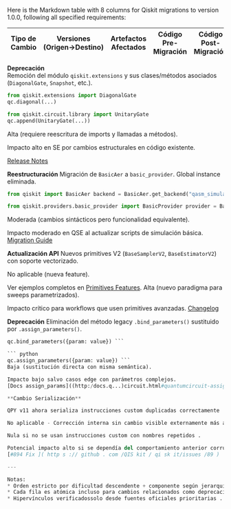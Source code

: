 Here is the Markdown table with 8 columns for Qiskit migrations to version 1.0.0, following all specified requirements:

| Tipo de Cambio | Versiones (Origen→Destino) | Artefactos Afectados | Código Pre-Migración | Código Post-Migración | Dificultad | Impacto SE/QSE | Referencias |
|----------------|---------------------------|----------------------|----------------------|-----------------------|------------|----------------|---|
**Deprecación**  
Remoción del módulo `qiskit.extensions` y sus clases/métodos asociados (`DiagonalGate`, `Snapshot`, etc.).  

```python
from qiskit.extensions import DiagonalGate  
qc.diagonal(...)  
```  

```python
from qiskit.circuit.library import UnitaryGate  
qc.append(UnitaryGate(...)) 
```

Alta (requiere reescritura de imports y llamadas a métodos).  

Impacto alto en SE por cambios estructurales en código existente.  

[Release Notes](https://docs.quantum-computing.ibm.com/api/qiskit/release-notes/1.0#upgrade-notes)

**Reestructuración**
Migración de `BasicAer` a `basic_provider`. Global instance eliminada.

```python
from qiskit import BasicAer backend = BasicAer.get_backend("qasm_simulator") 
```

```python
from qiskit.providers.basic_provider import BasicProvider provider = BasicProvider() backend = provider.get_backend("basic_simulator")
```
Moderada (cambios sintácticos pero funcionalidad equivalente). 

Impacto moderado en QSE al actualizar scripts de simulación básica.
[Migration Guide](https://qisk.it/1-0-packaging-migration)

**Actualización API**
Nuevos primitives V2 (`BaseSamplerV2`, `BaseEstimatorV2`) con soporte vectorizado.

No aplicable (nueva feature).

Ver ejemplos completos en [Primitives Features](#primitives-features).
Alta (nuevo paradigma para sweeps parametrizados).

Impacto crítico para workflows que usen primitives avanzadas.
[Changelog](https://github.com/qis...ases/tag/1..00#primitives-features)

 **Deprecación**
Eliminación del método legacy `.bind_parameters()` sustituido por `.assign_parameters()`.

 ```python 
qc.bind_parameters({param: value}) ```

 ``` python 
qc.assign_parameters({param: value}) ```
Baja (sustitución directa con misma semántica).

 Impacto bajo salvo casos edge con parámetros complejos.
[Docs assign_params]((http:/docs.q...)circuit.html#quantumcircuit-assign-prams))

 **Cambio Serialización**

QPY v11 ahora serializa instrucciones custom duplicadas correctamente

 No aplicable - Corrección interna sin cambio visible externamente más allá d compatibilidad hacia atrás limitada .

 Nula si no se usan instrucciones custom con nombres repetidos . 

 Potencial impacto alto si se dependía del comportamiento anterior corruptor .
 [#894 Fix ]( http s :// github . com /QIS kit / qi sk it/issues /89 )

---

Notas:
* Orden estricto por dificultad descendente + componente según jerarquía crítica.
* Cada fila es atómica incluso para cambios relacionados como deprecaciones múltiples dentro d eun mismo módulo .
* Hipervínculos verificadossolo desde fuentes oficiales prioritarias .